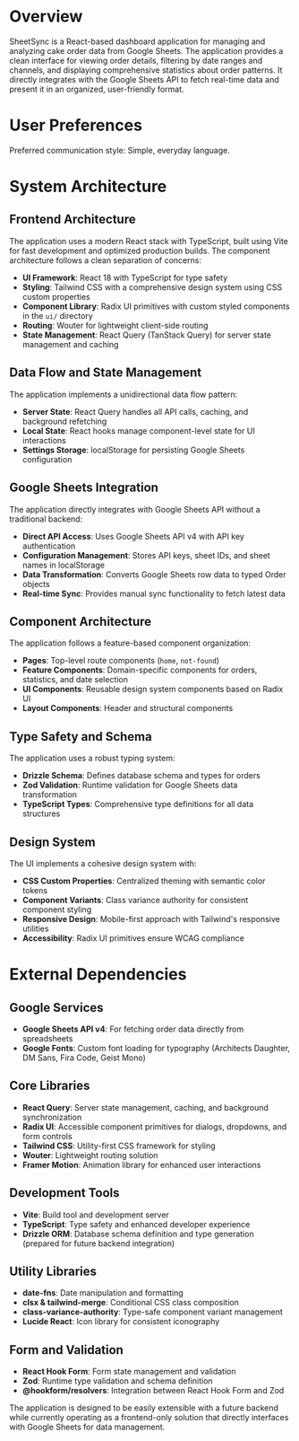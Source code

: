 # Overview

SheetSync is a React-based dashboard application for managing and analyzing cake order data from Google Sheets. The application provides a clean interface for viewing order details, filtering by date ranges and channels, and displaying comprehensive statistics about order patterns. It directly integrates with the Google Sheets API to fetch real-time data and present it in an organized, user-friendly format.

# User Preferences

Preferred communication style: Simple, everyday language.

# System Architecture

## Frontend Architecture
The application uses a modern React stack with TypeScript, built using Vite for fast development and optimized production builds. The component architecture follows a clean separation of concerns:

- **UI Framework**: React 18 with TypeScript for type safety
- **Styling**: Tailwind CSS with a comprehensive design system using CSS custom properties
- **Component Library**: Radix UI primitives with custom styled components in the `ui/` directory
- **Routing**: Wouter for lightweight client-side routing
- **State Management**: React Query (TanStack Query) for server state management and caching

## Data Flow and State Management
The application implements a unidirectional data flow pattern:

- **Server State**: React Query handles all API calls, caching, and background refetching
- **Local State**: React hooks manage component-level state for UI interactions
- **Settings Storage**: localStorage for persisting Google Sheets configuration

## Google Sheets Integration
The application directly integrates with Google Sheets API without a traditional backend:

- **Direct API Access**: Uses Google Sheets API v4 with API key authentication
- **Configuration Management**: Stores API keys, sheet IDs, and sheet names in localStorage
- **Data Transformation**: Converts Google Sheets row data to typed Order objects
- **Real-time Sync**: Provides manual sync functionality to fetch latest data

## Component Architecture
The application follows a feature-based component organization:

- **Pages**: Top-level route components (`home`, `not-found`)
- **Feature Components**: Domain-specific components for orders, statistics, and date selection
- **UI Components**: Reusable design system components based on Radix UI
- **Layout Components**: Header and structural components

## Type Safety and Schema
The application uses a robust typing system:

- **Drizzle Schema**: Defines database schema and types for orders
- **Zod Validation**: Runtime validation for Google Sheets data transformation
- **TypeScript Types**: Comprehensive type definitions for all data structures

## Design System
The UI implements a cohesive design system with:

- **CSS Custom Properties**: Centralized theming with semantic color tokens
- **Component Variants**: Class variance authority for consistent component styling
- **Responsive Design**: Mobile-first approach with Tailwind's responsive utilities
- **Accessibility**: Radix UI primitives ensure WCAG compliance

# External Dependencies

## Google Services
- **Google Sheets API v4**: For fetching order data directly from spreadsheets
- **Google Fonts**: Custom font loading for typography (Architects Daughter, DM Sans, Fira Code, Geist Mono)

## Core Libraries
- **React Query**: Server state management, caching, and background synchronization
- **Radix UI**: Accessible component primitives for dialogs, dropdowns, and form controls
- **Tailwind CSS**: Utility-first CSS framework for styling
- **Wouter**: Lightweight routing solution
- **Framer Motion**: Animation library for enhanced user interactions

## Development Tools
- **Vite**: Build tool and development server
- **TypeScript**: Type safety and enhanced developer experience
- **Drizzle ORM**: Database schema definition and type generation (prepared for future backend integration)

## Utility Libraries
- **date-fns**: Date manipulation and formatting
- **clsx & tailwind-merge**: Conditional CSS class composition
- **class-variance-authority**: Type-safe component variant management
- **Lucide React**: Icon library for consistent iconography

## Form and Validation
- **React Hook Form**: Form state management and validation
- **Zod**: Runtime type validation and schema definition
- **@hookform/resolvers**: Integration between React Hook Form and Zod

The application is designed to be easily extensible with a future backend while currently operating as a frontend-only solution that directly interfaces with Google Sheets for data management.